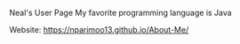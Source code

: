 Neal's User Page
My favorite programming language is Java

Website: https://nparimoo13.github.io/About-Me/
